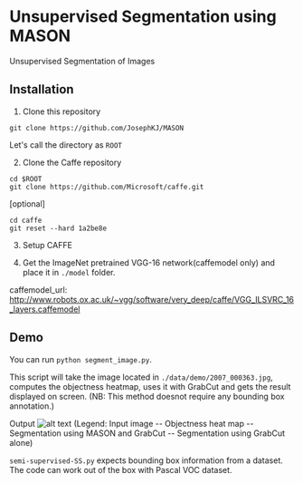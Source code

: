 # Unsupervised Segmentation using MASON
Unsupervised Segmentation of Images

## Installation
1. Clone this repository
  ```Shell
  git clone https://github.com/JosephKJ/MASON
  ```
  Let's call the directory as `ROOT`

2. Clone the Caffe repository
  ```Shell
  cd $ROOT
  git clone https://github.com/Microsoft/caffe.git
  ```
  [optional] 
  ```Shell
  cd caffe
  git reset --hard 1a2be8e
  ```
  
3. Setup CAFFE
  
4. Get the ImageNet pretrained VGG-16 network(caffemodel only) and place it in `./model` folder. 

caffemodel_url: http://www.robots.ox.ac.uk/~vgg/software/very_deep/caffe/VGG_ILSVRC_16_layers.caffemodel

## Demo

You can run `python segment_image.py`. 

This script will take the image located in `./data/demo/2007_000363.jpg`, computes the objectness heatmap, uses it with GrabCut and gets the result displayed on screen. (NB: This method doesnot require any bounding box annotation.)

Output
![alt text](https://github.com/JosephKJ/Unsupervised-Segmentation/blob/master/data/demo/output.png)
(Legend: Input image -- Objectness heat map -- Segmentation using MASON and GrabCut -- Segmentation using GrabCut alone)

`semi-supervised-SS.py` expects bounding box information from a dataset. The code can work out of the box with Pascal VOC dataset. 
